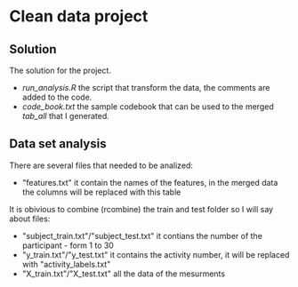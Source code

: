 # Clean data project

## Solution

The solution for the project.

* *run_analysis.R* the script that transform the data, the comments are added to the code.
* *code_book.txt* the sample codebook that can be used to the merged *tab_all* that I generated.

## Data set analysis

There are several files that needed to be analized:
* "features.txt" it contain the names of the features, in the merged data the columns will be replaced with this table


It is obivious to combine (rcombine) the train and test folder so I will say about files:
* "subject_train.txt"/"subject_test.txt" it contians the number of the participant - form 1 to 30
* "y_train.txt"/"y_test.txt" it contains the activity number, it will be replaced with "activity_labels.txt"
* "X_train.txt"/"X_test.txt" all the data of the mesurments
